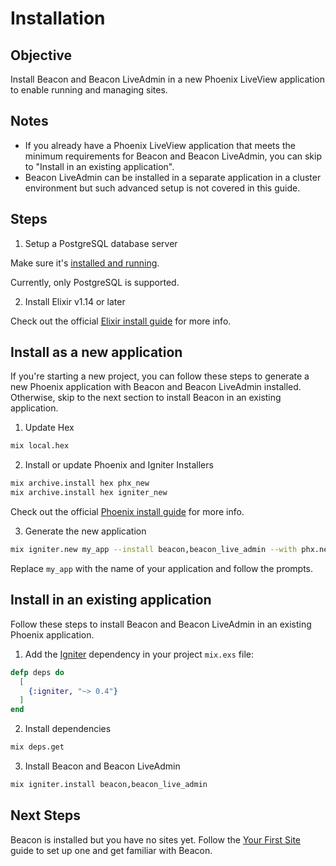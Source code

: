 # Installation

## Objective

Install Beacon and Beacon LiveAdmin in a new Phoenix LiveView application to enable running and managing sites.

## Notes

- If you already have a Phoenix LiveView application that meets the minimum requirements for Beacon and Beacon LiveAdmin, you can skip to "Install in an existing application".
- Beacon LiveAdmin can be installed in a separate application in a cluster environment but such advanced setup is not covered in this guide.

## Steps

1. Setup a PostgreSQL database server

Make sure it's [installed and running](https://wiki.postgresql.org/wiki/Detailed_installation_guides).

Currently, only PostgreSQL is supported.

2. Install Elixir v1.14 or later

Check out the official [Elixir install guide](https://elixir-lang.org/install.html) for more info.

## Install as a new application

If you're starting a new project, you can follow these steps to generate a new Phoenix application with Beacon and Beacon LiveAdmin installed.
Otherwise, skip to the next section to install Beacon in an existing application.

1. Update Hex

```sh
mix local.hex
```

2. Install or update Phoenix and Igniter Installers

```sh
mix archive.install hex phx_new
mix archive.install hex igniter_new
```

Check out the official [Phoenix install guide](https://hexdocs.pm/phoenix/installation.html) for more info.

3. Generate the new application

```sh
mix igniter.new my_app --install beacon,beacon_live_admin --with phx.new
```

Replace `my_app` with the name of your application and follow the prompts.

## Install in an existing application

Follow these steps to install Beacon and Beacon LiveAdmin in an existing Phoenix application.

1. Add the [Igniter](https://hex.pm/packages/igniter) dependency in your project `mix.exs` file:

```elixir
defp deps do
  [
    {:igniter, "~> 0.4"}
  ]
end
```

2. Install dependencies

```sh
mix deps.get
```

3. Install Beacon and Beacon LiveAdmin

```sh
mix igniter.install beacon,beacon_live_admin
```

## Next Steps

Beacon is installed but you have no sites yet. Follow the [Your First Site](your-first-site.md) guide to set up one and get familiar with Beacon.
